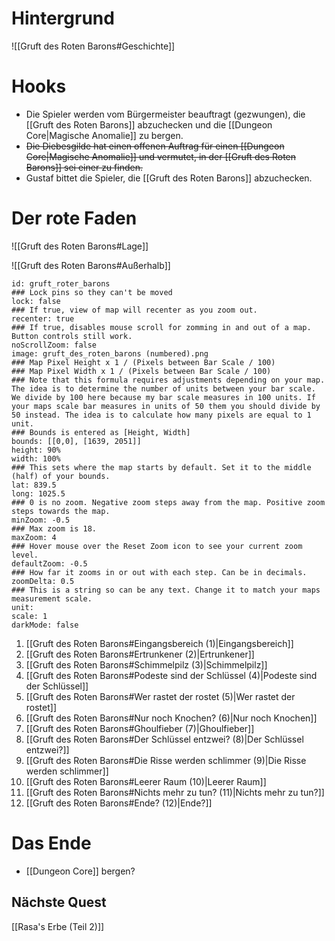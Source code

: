 # Hintergrund

![[Gruft des Roten Barons#Geschichte]]

# Hooks

- Die Spieler werden vom Bürgermeister beauftragt (gezwungen), die [[Gruft des Roten Barons]] abzuchecken und die [[Dungeon Core|Magische Anomalie]] zu bergen.
- ~~Die Diebesgilde hat einen offenen Auftrag für einen [[Dungeon Core|Magische Anomalie]] und vermutet, in der [[Gruft des Roten Barons]] sei einer zu finden.~~
- Gustaf bittet die Spieler, die [[Gruft des Roten Barons]] abzuchecken.

# Der rote Faden

![[Gruft des Roten Barons#Lage]]

![[Gruft des Roten Barons#Außerhalb]]

```leaflet
id: gruft_roter_barons  
### Lock pins so they can't be moved  
lock: false  
### If true, view of map will recenter as you zoom out.  
recenter: true  
### If true, disables mouse scroll for zomming in and out of a map. Button controls still work.  
noScrollZoom: false
image: gruft_des_roten_barons (numbered).png  
### Map Pixel Height x 1 / (Pixels between Bar Scale / 100)  
### Map Pixel Width x 1 / (Pixels between Bar Scale / 100)  
### Note that this formula requires adjustments depending on your map. The idea is to determine the number of units between your bar scale. We divide by 100 here because my bar scale measures in 100 units. If your maps scale bar measures in units of 50 them you should divide by 50 instead. The idea is to calculate how many pixels are equal to 1 unit.  
### Bounds is entered as [Height, Width]  
bounds: [[0,0], [1639, 2051]]  
height: 90%  
width: 100%  
### This sets where the map starts by default. Set it to the middle (half) of your bounds.  
lat: 839.5  
long: 1025.5  
### 0 is no zoom. Negative zoom steps away from the map. Positive zoom steps towards the map.  
minZoom: -0.5  
### Max zoom is 18.  
maxZoom: 4  
### Hover mouse over the Reset Zoom icon to see your current zoom level.  
defaultZoom: -0.5  
### How far it zooms in or out with each step. Can be in decimals.  
zoomDelta: 0.5  
### This is a string so can be any text. Change it to match your maps measurement scale.  
unit:   
scale: 1  
darkMode: false  
```

1. [[Gruft des Roten Barons#Eingangsbereich (1)|Eingangsbereich]] 
2. [[Gruft des Roten Barons#Ertrunkener (2)|Ertrunkener]] 
3. [[Gruft des Roten Barons#Schimmelpilz (3)|Schimmelpilz]] 
4. [[Gruft des Roten Barons#Podeste sind der Schlüssel (4)|Podeste sind der Schlüssel]] 
5. [[Gruft des Roten Barons#Wer rastet der rostet (5)|Wer rastet der rostet]] 
6. [[Gruft des Roten Barons#Nur noch Knochen? (6)|Nur noch Knochen]] 
7. [[Gruft des Roten Barons#Ghoulfieber (7)|Ghoulfieber]] 
8. [[Gruft des Roten Barons#Der Schlüssel entzwei? (8)|Der Schlüssel entzwei?]] 
9. [[Gruft des Roten Barons#Die Risse werden schlimmer (9)|Die Risse werden schlimmer]] 
10. [[Gruft des Roten Barons#Leerer Raum (10)|Leerer Raum]] 
11. [[Gruft des Roten Barons#Nichts mehr zu tun? (11)|Nichts mehr zu tun?]] 
12. [[Gruft des Roten Barons#Ende? (12)|Ende?]] 

# Das Ende

- [[Dungeon Core]] bergen?

## Nächste Quest

[[Rasa's Erbe (Teil 2)]]
